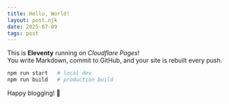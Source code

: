 ```yaml
---
title: Hello, World!
layout: post.njk
date: 2025-07-09
tags: post
---
```


This is **Eleventy** running on *Cloudflare Pages*!  
You write Markdown, commit to GitHub, and your site is rebuilt every push.

```bash
npm run start   # local dev
npm run build   # production build
```

Happy blogging! 🚀
